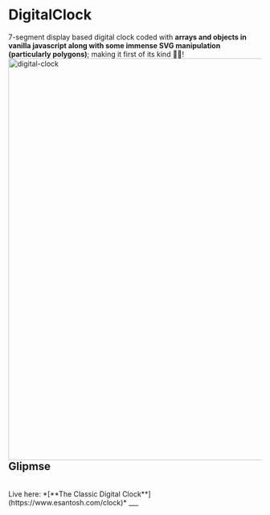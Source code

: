 # DigitalClock
7-segment display based digital clock coded with **arrays and objects in vanilla javascript along with some immense SVG manipulation (particularly polygons)**; making it first of its kind ✌🏾!<br/>
<img align="left" alt="digital-clock" width="800px" src="https://j9rqlg.dm.files.1drv.com/y4m1Qe_-acU9ZayBB5eVtdqjVg_OFmX2y4YR0VWUMG3jsefWzs3B51i9-WTxhwvwIEkOxjMyrpBlNYmS4y4fqZ9fGY0nc2lNYp1t8E5ATjAxsg8afNfxJUG2DgpzSjFsNDhOFxL5b_pXytwV7HDxbOas83j-PrZhGHk-FoFNgmvKH9ZiYam3sidvrU0YCCr0Y1tAcQKJbk_JhyI1GEBy6ceMg" />

## Glipmse
<br/>
Live here: *[**The Classic Digital Clock**](https://www.esantosh.com/clock)*
___
